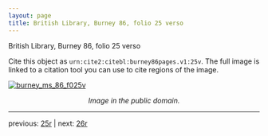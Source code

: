 ```yaml
---
layout: page
title: British Library, Burney 86, folio 25 verso
---
```


British Library, Burney 86, folio 25 verso

Cite this object as `urn:cite2:citebl:burney86pages.v1:25v`.  The full image is linked to a citation tool you can use to cite regions of the image.

[![burney_ms_86_f025v](http://www.homermultitext.org/iipsrv?IIIF=/project/homer/pyramidal/deepzoom/citebl/burney86imgs/v1/burney_ms_86_f025v.tif/full/800,/0/default.jpg)](http://www.homermultitext.org/ict2/?urn=urn:cite2:citebl:burney86imgs.v1:burney_ms_86_f025v) 

<p style="text-align: center; font-style: italic;">Image in the public domain.</p>

---

previous: [25r](../25r/) | next: [26r](../26r/)